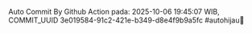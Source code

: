 Auto Commit By Github Action pada: 2025-10-06 19:45:07 WIB, COMMIT_UUID 3e019584-91c2-421e-b349-d8e4f9b9a5fc #autohijau🗿
